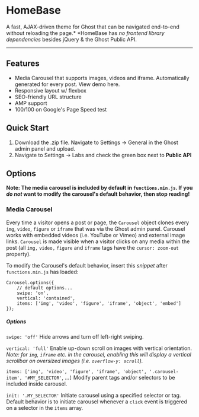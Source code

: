 # HomeBase

A fast, AJAX-driven theme for Ghost that can be navigated end-to-end without reloading the page.* *HomeBase has *no frontend library dependencies* besides jQuery & the Ghost Public API.
* * *


## Features

* Media Carousel that supports images, videos and iframe. Automatically generated for every post. View demo here.
* Responsive layout w/ flexbox
* SEO-friendly URL structure
* AMP support
* 100/100 on Google's Page Speed test

## Quick Start

1. Download the .zip file. Navigate to Settings → General in the Ghost admin panel and upload.
2. Navigate to Settings → Labs and check the green box next to **Public API**

## Options

**Note: The media carousel is included by default in `functions.min.js`. If you *do not* want to modify the carousel's default behavior, then stop reading!**

### Media Carousel

Every time a visitor opens a post or page, the  `Carousel` object clones every `img`, `video`, `figure` or `iframe` that was via the Ghost admin panel. Carousel works with embedded videos (i.e. YouTube or Vimeo) and external image links. `Carousel` is made visible when a visitor clicks on any media within the post (all `img,` `video,` `figure` and `iframe` tags have the `cursor: zoom-out` property).

To modify the Carousel's default behavior, insert this *snippet* after `functions.min.js` has loaded:

```
Carousel.options({
    // default options...
    swipe: 'on',
    vertical: 'contained',
    items: ['img', 'video', 'figure', 'iframe', 'object', 'embed']
});
```

##### Options

`swipe: 'off'`
Hide arrows and turn off left-right swiping.

`vertical: 'full'`
Enable up-down scroll on images with vertical orientation. *Note: for *`img`*, *`iframe`* etc. in the carousel, enabling this will display a vertical scrollbar on oversized images *(i.e. `overflow-y: scroll`)*.*

`items: ['img', 'video', 'figure', 'iframe', 'object', '.carousel-item', '#MY_SELECTOR'`, ...`]`
Modify parent tags and/or selectors to be included inside carousel.

`init: '.MY_SELECTOR'`
Initiate carousel using a specified selector or tag. Default behavior is to initiate carousel whenever a `click` event is triggered on a selector in the `items` array.
